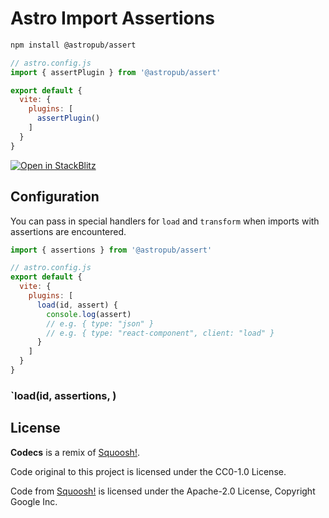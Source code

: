 # Astro Import Assertions

```sh
npm install @astropub/assert
```

```js
// astro.config.js
import { assertPlugin } from '@astropub/assert'

export default {
  vite: {
    plugins: [
      assertPlugin()
    ]
  }
}
```

[![Open in StackBlitz](https://developer.stackblitz.com/img/open_in_stackblitz.svg)](https://stackblitz.com/github/astro-community/assert)



## Configuration

You can pass in special handlers for `load` and `transform` when imports with assertions are encountered.

```js
import { assertions } from '@astropub/assert'

// astro.config.js
export default {
  vite: {
    plugins: [
      load(id, assert) {
        console.log(assert)
        // e.g. { type: "json" }
        // e.g. { type: "react-component", client: "load" }
      }
    ]
  }
}
```

### `load(id, assertions, )



## License

**Codecs** is a remix of [Squoosh!](https://github.com/GoogleChromeLabs/squoosh). 

Code original to this project is licensed under the CC0-1.0 License.

Code from [Squoosh!](https://github.com/GoogleChromeLabs/squoosh) is licensed under the Apache-2.0 License, Copyright Google Inc.

